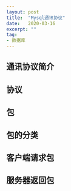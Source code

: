 ```yaml
---
layout: post
title:  "Mysql通讯协议"
date:   2020-03-16
excerpt: ""
tag:
- 数据库
---
```



## 通讯协议简介

## 协议

## 包

## 包的分类

## 客户端请求包

## 服务器返回包

